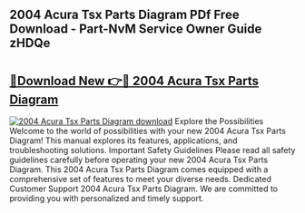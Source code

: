 ## 2004 Acura Tsx Parts Diagram PDf Free Download - Part-NvM Service Owner Guide zHDQe

# <h2><a href="http://dfq6xvk.blite.top/?on=2004+Acura+Tsx+Parts+Diagram">🔗Download New 👉🔴 2004 Acura Tsx Parts Diagram</a></h2>

[![2004 Acura Tsx Parts Diagram download](https://i.imgur.com/lujVjoI.png)](http://dfq6xvk.blite.top/?on=2004+Acura+Tsx+Parts+Diagram)
Explore the Possibilities Welcome to the world of possibilities with your new 2004 Acura Tsx Parts Diagram! This manual explores its features, applications, and troubleshooting solutions. Important Safety Guidelines Please read all safety guidelines carefully before operating your new 2004 Acura Tsx Parts Diagram. This 2004 Acura Tsx Parts Diagram comes equipped with a comprehensive set of features to meet your diverse needs. Dedicated Customer Support 2004 Acura Tsx Parts Diagram. We are committed to providing you with personalized and timely support.

